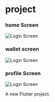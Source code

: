 # project

### home Screen
![Login Screen](screenshots/gg.jpg)
### wallet screen
![Login Screen](screenshots/hh.jpg)
### profile Screen
![Login Screen](screenshots/ff.jpg)

A new Flutter project.
